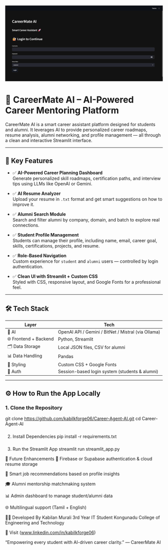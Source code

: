 <p align="center">
  <img src="./LoginPage.png" alt="Login Page Screenshot" width="800"/>
</p>

# 🎯 CareerMate AI – AI-Powered Career Mentoring Platform

CareerMate AI is a smart career assistant platform designed for students and alumni. It leverages AI to provide personalized career roadmaps, resume analysis, alumni networking, and profile management — all through a clean and interactive Streamlit interface.

---

## 🚀 Key Features

- ✅ **AI-Powered Career Planning Dashboard**  
  Generate personalized skill roadmaps, certification paths, and interview tips using LLMs like OpenAI or Gemini.

- ✅ **AI Resume Analyzer**  
  Upload your resume in `.txt` format and get smart suggestions on how to improve it.

- ✅ **Alumni Search Module**  
  Search and filter alumni by company, domain, and batch to explore real connections.

- ✅ **Student Profile Management**  
  Students can manage their profile, including name, email, career goal, skills, certifications, projects, and resume.

- ✅ **Role-Based Navigation**  
  Custom experience for `student` and `alumni` users — controlled by login authentication.

- ✅ **Clean UI with Streamlit + Custom CSS**  
  Styled with CSS, responsive layout, and Google Fonts for a professional feel.

---

## 🛠 Tech Stack

| Layer | Tech |
|-------|------|
| 🧠 AI | OpenAI API / Gemini / BitNet / Mistral (via Ollama) |
| 🌐 Frontend + Backend | Python, Streamlit |
| 🗂️ Data Storage | Local JSON files, CSV for alumni |
| 📊 Data Handling | Pandas |
| 🎨 Styling | Custom CSS + Google Fonts |
| 🔐 Auth | Session-based login system (students & alumni) |

---



## ⚙️ How to Run the App Locally

### 1. Clone the Repository


git clone https://github.com/kabilkforge06/Career-Agent-AI.git
cd Career-Agent-AI
###
2. Install Dependencies
pip install -r requirements.txt
###
3. Run the Streamlit App
streamlit run streamlit_app.py



🧠 Future Enhancements
🔐 Firebase or Supabase authentication & cloud resume storage

🧭 Smart job recommendations based on profile insights

🎓 Alumni mentorship matchmaking system

📊 Admin dashboard to manage student/alumni data

🌐 Multilingual support (Tamil + English)


👨‍💻 Developed By
Kabilan Murali
3rd Year IT Student
Kongunadu College of Engineering and Technology


🔗 Visit (www.linkedin.com/in/kabilkforge06)

“Empowering every student with AI-driven career clarity.” — CareerMate AI
